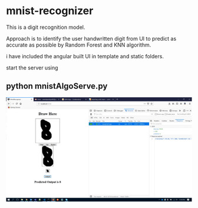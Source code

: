 # mnist-recognizer
This is a digit recognition model. 

Approach is to identify the user handwritten digit from UI to predict as accurate as possible by Random Forest and KNN algorithm. 

i have included the angular built UI in template and static folders. 

start the server using 

## python mnistAlgoServe.py

![Live snap shot](mnist.jpeg)

